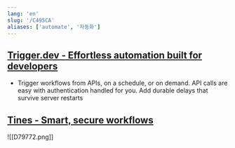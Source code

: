 ```yaml
---
lang: 'en'
slug: '/C495CA'
aliases: ['automate', '자동화']
---
```


## [Trigger.dev - Effortless automation built for developers](https://trigger.dev/)

- Trigger workflows from APIs, on a schedule, or on demand. API calls are easy with authentication handled for you. Add durable delays that survive server restarts

## [Tines - Smart, secure workflows](https://www.tines.com/)

![[D79772.png]]
